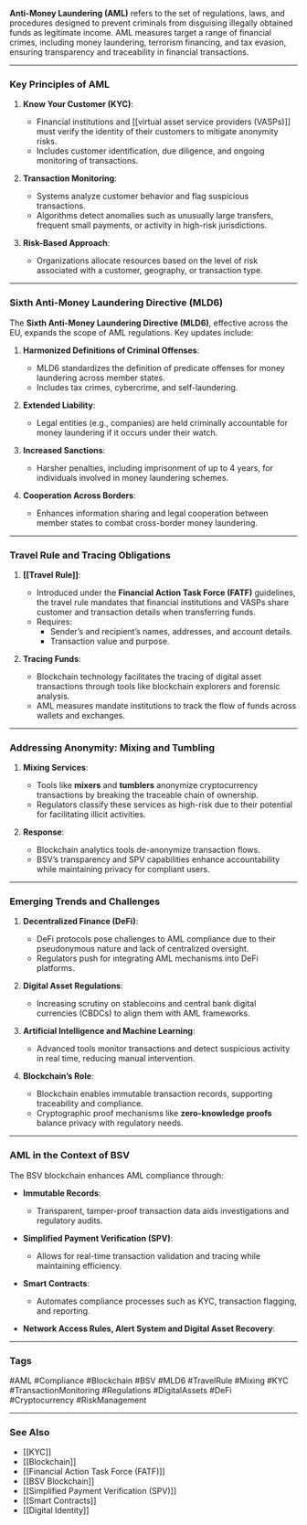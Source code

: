 
**Anti-Money Laundering (AML)** refers to the set of regulations, laws, and procedures designed to prevent criminals from disguising illegally obtained funds as legitimate income. AML measures target a range of financial crimes, including money laundering, terrorism financing, and tax evasion, ensuring transparency and traceability in financial transactions.

---

### Key Principles of AML

1. **Know Your Customer (KYC)**:
   - Financial institutions and [[virtual asset service providers (VASPs)]] must verify the identity of their customers to mitigate anonymity risks.
   - Includes customer identification, due diligence, and ongoing monitoring of transactions.

2. **Transaction Monitoring**:
   - Systems analyze customer behavior and flag suspicious transactions.
   - Algorithms detect anomalies such as unusually large transfers, frequent small payments, or activity in high-risk jurisdictions.

3. **Risk-Based Approach**:
   - Organizations allocate resources based on the level of risk associated with a customer, geography, or transaction type.

---

### Sixth Anti-Money Laundering Directive (MLD6)

The **Sixth Anti-Money Laundering Directive (MLD6)**, effective across the EU, expands the scope of AML regulations. Key updates include:

1. **Harmonized Definitions of Criminal Offenses**:
   - MLD6 standardizes the definition of predicate offenses for money laundering across member states.
   - Includes tax crimes, cybercrime, and self-laundering.

2. **Extended Liability**:
   - Legal entities (e.g., companies) are held criminally accountable for money laundering if it occurs under their watch.

3. **Increased Sanctions**:
   - Harsher penalties, including imprisonment of up to 4 years, for individuals involved in money laundering schemes.

4. **Cooperation Across Borders**:
   - Enhances information sharing and legal cooperation between member states to combat cross-border money laundering.

---

### Travel Rule and Tracing Obligations

1. **[[Travel Rule]]**:
   - Introduced under the **Financial Action Task Force (FATF)** guidelines, the travel rule mandates that financial institutions and VASPs share customer and transaction details when transferring funds.
   - Requires:
     - Sender’s and recipient’s names, addresses, and account details.
     - Transaction value and purpose.

2. **Tracing Funds**:
   - Blockchain technology facilitates the tracing of digital asset transactions through tools like blockchain explorers and forensic analysis.
   - AML measures mandate institutions to track the flow of funds across wallets and exchanges.

---

### Addressing Anonymity: Mixing and Tumbling

1. **Mixing Services**:
   - Tools like **mixers** and **tumblers** anonymize cryptocurrency transactions by breaking the traceable chain of ownership.
   - Regulators classify these services as high-risk due to their potential for facilitating illicit activities.

2. **Response**:
   - Blockchain analytics tools de-anonymize transaction flows.
   - BSV’s transparency and SPV capabilities enhance accountability while maintaining privacy for compliant users.

---

### Emerging Trends and Challenges

1. **Decentralized Finance (DeFi)**:
   - DeFi protocols pose challenges to AML compliance due to their pseudonymous nature and lack of centralized oversight.
   - Regulators push for integrating AML mechanisms into DeFi platforms.

2. **Digital Asset Regulations**:
   - Increasing scrutiny on stablecoins and central bank digital currencies (CBDCs) to align them with AML frameworks.

3. **Artificial Intelligence and Machine Learning**:
   - Advanced tools monitor transactions and detect suspicious activity in real time, reducing manual intervention.

4. **Blockchain’s Role**:
   - Blockchain enables immutable transaction records, supporting traceability and compliance.
   - Cryptographic proof mechanisms like **zero-knowledge proofs** balance privacy with regulatory needs.

---

### AML in the Context of BSV

The BSV blockchain enhances AML compliance through:

- **Immutable Records**:
  - Transparent, tamper-proof transaction data aids investigations and regulatory audits.

- **Simplified Payment Verification (SPV)**:
  - Allows for real-time transaction validation and tracing while maintaining efficiency.

- **Smart Contracts**:
  - Automates compliance processes such as KYC, transaction flagging, and reporting.

- **Network Access Rules, Alert System and Digital Asset Recovery**:


---

### Tags

#AML #Compliance #Blockchain #BSV #MLD6 #TravelRule #Mixing #KYC #TransactionMonitoring #Regulations #DigitalAssets #DeFi #Cryptocurrency #RiskManagement

---

### See Also

- [[KYC]]
- [[Blockchain]]
- [[Financial Action Task Force (FATF)]]
- [[BSV Blockchain]]
- [[Simplified Payment Verification (SPV)]]
- [[Smart Contracts]]
- [[Digital Identity]]
